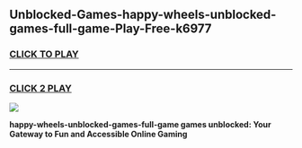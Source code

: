 
## Unblocked-Games-happy-wheels-unblocked-games-full-game-Play-Free-k6977
<h3>
<a href="https://premium76.site?title=happy-wheels-unblocked-games-full-game&ref=18A1">CLICK TO PLAY</a></h3>
<hr>

<h3>
<a href="https://premium76.site?title=happy-wheels-unblocked-games-full-game&ref=18A1">CLICK 2 PLAY</a>
  
</h3>

<a href="https://premium76.site?title=happy-wheels-unblocked-games-full-game&ref=18A1"><img src="https://clearcache.store/games.png"></a>


**happy-wheels-unblocked-games-full-game games unblocked: Your Gateway to Fun and Accessible Online Gaming**
